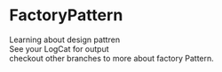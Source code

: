 # FactoryPattern
Learning about design pattren</br>
See your LogCat for  output</br>
checkout other branches to more about factory Pattern.
